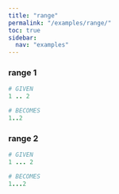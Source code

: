 ```yaml
---
title: "range"
permalink: "/examples/range/"
toc: true
sidebar:
  nav: "examples"
---
```


### range 1
```ruby
# GIVEN
1 .. 2
```
```ruby
# BECOMES
1..2
```
### range 2
```ruby
# GIVEN
1 ... 2
```
```ruby
# BECOMES
1...2
```
